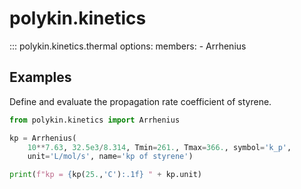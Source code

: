 # polykin.kinetics

::: polykin.kinetics.thermal
    options:
        members:
            - Arrhenius

## Examples

Define and evaluate the propagation rate coefficient of styrene.

```python exec="on" source="console"
from polykin.kinetics import Arrhenius

kp = Arrhenius(
    10**7.63, 32.5e3/8.314, Tmin=261., Tmax=366., symbol='k_p',
    unit='L/mol/s', name='kp of styrene')

print(f"kp = {kp(25.,'C'):.1f} " + kp.unit)
```
